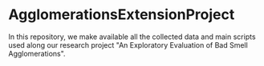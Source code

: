 # AgglomerationsExtensionProject
In this repository, we make available all the collected data and main scripts used along our research project "An Exploratory Evaluation of Bad Smell Agglomerations".

